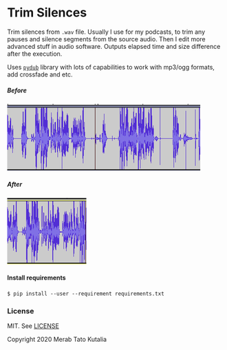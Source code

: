 # Trim Silences

Trim silences from `.wav` file. Usually I use for my podcasts, to trim any pauses and silence segments from the source audio. Then I edit more advanced stuff in audio software. Outputs elapsed time and size difference after the execution.

Uses [`pydub`](https://github.com/jiaaro/pydub) library with lots of capabilities to work with mp3/ogg formats, add crossfade and etc.

##### Before
![Before](assets/before.png)

##### After
![After](assets/after.png)

#### Install requirements
`$ pip install --user --requirement requirements.txt`



### License
MIT. See [LICENSE](LICENSE)

Copyright 2020 Merab Tato Kutalia